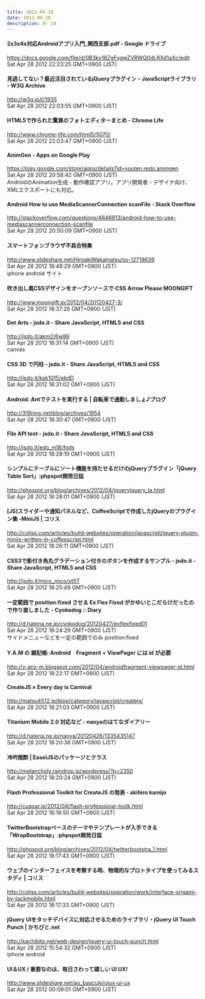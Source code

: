 ```yaml
---
title: 2012-04-28
date: 2012-04-28
description: B! 24
---
```


#### 2x3x4x対応Androidアプリ入門_関西支部.pdf - Google ドライブ
https://docs.google.com/file/d/0B3ky18ZgFygwZVRWQ0dLRXd1aXc/edit<br>
Sat Apr 28 2012 22:23:25 GMT+0900 (JST)<br>


#### 見逃してない？最近注目されているjQueryプラグイン・JavaScriptライブラリ - W3Q Archive
http://w3q.jp/t/1935<br>
Sat Apr 28 2012 22:03:55 GMT+0900 (JST)<br>


#### HTML5で作られた驚異のフォトエディターまとめ - Chrome Life
http://www.chrome-life.com/html5/5070/<br>
Sat Apr 28 2012 22:03:47 GMT+0900 (JST)<br>


#### AnimGen - Apps on Google Play
https://play.google.com/store/apps/details?id=youten.redo.animgen<br>
Sat Apr 28 2012 20:58:42 GMT+0900 (JST)<br>
AndroidのAnimation生成・動作確認アプリ。アプリ開発者・デザイナ向け、XMLエクスポートにも対応。


#### Android How to use MediaScannerConnection scanFile - Stack Overflow
http://stackoverflow.com/questions/4646913/android-how-to-use-mediascannerconnection-scanfile<br>
Sat Apr 28 2012 20:50:09 GMT+0900 (JST)<br>


#### スマートフォンブラウザ不具合特集
http://www.slideshare.net/HiroakiWakamatsu/ss-12718639<br>
Sat Apr 28 2012 18:48:29 GMT+0900 (JST)<br>
iphone android サイト


#### 吹き出し風CSSデザインをオープンソースで·CSS Arrow Please MOONGIFT
http://www.moongift.jp/2012/04/20120427-3/<br>
Sat Apr 28 2012 18:37:26 GMT+0900 (JST)<br>


#### Dot Arts - jsdo.it - Share JavaScript, HTML5 and CSS
http://jsdo.it/akm2/6w86<br>
Sat Apr 28 2012 18:31:14 GMT+0900 (JST)<br>
canvas


#### CSS 3D で円柱 - jsdo.it - Share JavaScript, HTML5 and CSS
http://jsdo.it/ksk1015/ekdD<br>
Sat Apr 28 2012 18:31:02 GMT+0900 (JST)<br>


#### Android: Antでテストを実行する | 自転車で通勤しましょ♪ブログ
http://319ring.net/blog/archives/1954<br>
Sat Apr 28 2012 18:30:47 GMT+0900 (JST)<br>


#### File API test - jsdo.it - Share JavaScript, HTML5 and CSS
http://jsdo.it/edo_m18/fods<br>
Sat Apr 28 2012 18:28:19 GMT+0900 (JST)<br>


#### シンプルにテーブルにソート機能を持たせるだけのjQueryプラグイン「jQuery Table Sort」:phpspot開発日誌
http://phpspot.org/blog/archives/2012/04/jqueryjquery_ta.html<br>
Sat Apr 28 2012 18:28:01 GMT+0900 (JST)<br>


####   [JS]スライダーや通知パネルなど、CoffeeScriptで作成したjQueryのプラグイン集 -MiniJS | コリス
http://coliss.com/articles/build-websites/operation/javascript/jquery-plugin-minijs-written-in-coffeescript.html<br>
Sat Apr 28 2012 18:26:11 GMT+0900 (JST)<br>


#### CSS3で影付き角丸グラデーション付きのボタンを作成するサンプル - jsdo.it - Share JavaScript, HTML5 and CSS
http://jsdo.it/mico_mico/xt5T<br>
Sat Apr 28 2012 18:25:49 GMT+0900 (JST)<br>


#### 一定範囲で position:fixed させる Ex Flex Fixed がかゆいとこだらけだったので作り直しました - Cyokodog :: Diary
http://d.hatena.ne.jp/cyokodog/20120427/exflexfixed01<br>
Sat Apr 28 2012 18:24:29 GMT+0900 (JST)<br>
サイドメニューなどを一定の範囲でのみ position:fixed


#### Y.A.M の 雑記帳: Android　Fragment + ViewPager には id が必要
http://y-anz-m.blogspot.com/2012/04/androidfragment-viewpager-id.html<br>
Sat Apr 28 2012 18:22:17 GMT+0900 (JST)<br>


####   CreateJS » Every day is Carnival
http://matsu4512.jp/blog/category/javascript/createjs/<br>
Sat Apr 28 2012 18:21:03 GMT+0900 (JST)<br>


####  Titanium Mobile 2.0 対応など - naoyaのはてなダイアリー
http://d.hatena.ne.jp/naoya/20120426/1335435147<br>
Sat Apr 28 2012 18:20:36 GMT+0900 (JST)<br>


#### 冷吟閑酔 | EaselJSのパッケージとクラス
http://melancholy.raindrop.jp/wordpress/?p=2350<br>
Sat Apr 28 2012 18:20:24 GMT+0900 (JST)<br>


#### Flash Professional Toolkit for CreateJS の発表 - akihiro kamijo
http://cuaoar.jp/2012/04/flash-professional-toolk.html<br>
Sat Apr 28 2012 18:18:50 GMT+0900 (JST)<br>


#### TwitterBootstrapベースのテーマやテンプレートが入手できる「WrapBootstrap」:phpspot開発日誌
http://phpspot.org/blog/archives/2012/04/twitterbootstra_1.html<br>
Sat Apr 28 2012 18:17:43 GMT+0900 (JST)<br>


####   ウェブのインターフェイスを考察する時、物理的なプロトタイプを使ってみるスタディ | コリス
http://coliss.com/articles/build-websites/operation/work/interface-origami-by-tackmobile.html<br>
Sat Apr 28 2012 18:17:33 GMT+0900 (JST)<br>


#### jQuery UIをタッチデバイスに対応させるためのライブラリ・jQuery UI Touch Punch | かちびと.net
http://kachibito.net/web-design/jquery-ui-touch-punch.html<br>
Sat Apr 28 2012 15:54:32 GMT+0900 (JST)<br>
iphone android


#### UI＆UX / 重要なのは、毎日さわって嬉しい UI UX! 
http://www.slideshare.net/ao_bascule/uiux-ui-ux<br>
Sat Apr 28 2012 00:09:01 GMT+0900 (JST)<br>


